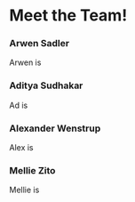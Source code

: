 # Meet the Team!

### Arwen Sadler

Arwen is

### Aditya Sudhakar

Ad is

### Alexander Wenstrup

Alex is

### Mellie Zito

Mellie is
